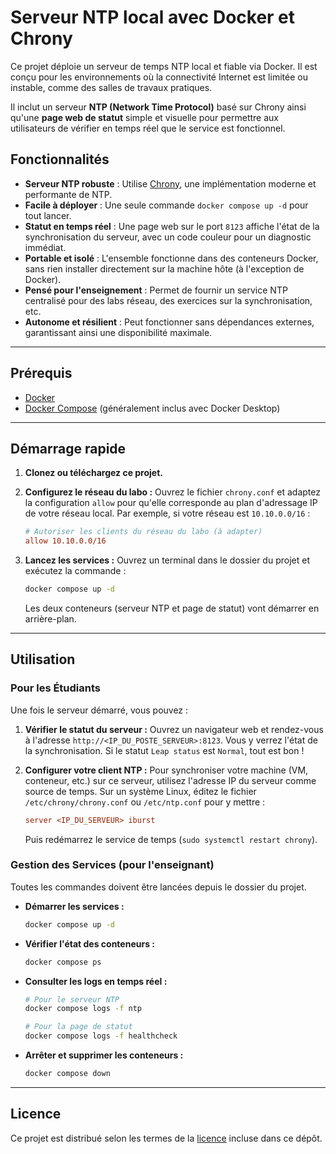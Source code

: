 # Serveur NTP local avec Docker et Chrony

Ce projet déploie un serveur de temps NTP local et fiable via Docker. Il est conçu pour les environnements où la connectivité Internet est limitée ou instable, comme des salles de travaux pratiques.

Il inclut un serveur **NTP (Network Time Protocol)** basé sur Chrony ainsi qu'une **page web de statut** simple et visuelle pour permettre aux utilisateurs de vérifier en temps réel que le service est fonctionnel.

## Fonctionnalités

* **Serveur NTP robuste** : Utilise [Chrony](https://chrony.tuxfamily.org/), une implémentation moderne et performante de NTP.
* **Facile à déployer** : Une seule commande `docker compose up -d` pour tout lancer.
* **Statut en temps réel** : Une page web sur le port `8123` affiche l'état de la synchronisation du serveur, avec un code couleur pour un diagnostic immédiat.
* **Portable et isolé** : L'ensemble fonctionne dans des conteneurs Docker, sans rien installer directement sur la machine hôte (à l'exception de Docker).
* **Pensé pour l'enseignement** : Permet de fournir un service NTP centralisé pour des labs réseau, des exercices sur la synchronisation, etc.
* **Autonome et résilient** : Peut fonctionner sans dépendances externes, garantissant ainsi une disponibilité maximale.

-----

## Prérequis

* [Docker](https://www.docker.com/get-started/)
* [Docker Compose](https://docs.docker.com/compose/install/) (généralement inclus avec Docker Desktop)

-----

## Démarrage rapide

1. **Clonez ou téléchargez ce projet.**

2. **Configurez le réseau du labo :**
    Ouvrez le fichier `chrony.conf` et adaptez la configuration `allow` pour qu'elle corresponde au plan d'adressage IP de votre réseau local. Par exemple, si votre réseau est `10.10.0.0/16` :

    ```ini
    # Autoriser les clients du réseau du labo (à adapter)
    allow 10.10.0.0/16
    ```

3. **Lancez les services :**
    Ouvrez un terminal dans le dossier du projet et exécutez la commande :

    ```bash
    docker compose up -d
    ```

    Les deux conteneurs (serveur NTP et page de statut) vont démarrer en arrière-plan.

-----

## Utilisation

### Pour les Étudiants

Une fois le serveur démarré, vous pouvez :

1. **Vérifier le statut du serveur :**
    Ouvrez un navigateur web et rendez-vous à l'adresse `http://<IP_DU_POSTE_SERVEUR>:8123`. Vous y verrez l'état de la synchronisation. Si le statut `Leap status` est `Normal`, tout est bon !

2. **Configurer votre client NTP :**
    Pour synchroniser votre machine (VM, conteneur, etc.) sur ce serveur, utilisez l'adresse IP du serveur comme source de temps. Sur un système Linux, éditez le fichier `/etc/chrony/chrony.conf` ou `/etc/ntp.conf` pour y mettre :

    ```ini
    server <IP_DU_SERVEUR> iburst
    ```

    Puis redémarrez le service de temps (`sudo systemctl restart chrony`).

### Gestion des Services (pour l'enseignant)

Toutes les commandes doivent être lancées depuis le dossier du projet.

* **Démarrer les services :**

    ```bash
    docker compose up -d
    ```

* **Vérifier l'état des conteneurs :**

    ```bash
    docker compose ps
    ```

* **Consulter les logs en temps réel :**

    ```bash
    # Pour le serveur NTP
    docker compose logs -f ntp

    # Pour la page de statut
    docker compose logs -f healthcheck
    ```

* **Arrêter et supprimer les conteneurs :**

    ```bash
    docker compose down
    ```

-----

## Licence

Ce projet est distribué selon les termes de la [licence](LICENSE) incluse dans ce dépôt.
